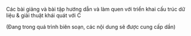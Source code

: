 Các bài giảng và bài tập hướng dẫn và làm quen với triển khai
cấu trúc dữ liệu & giải thuật khái quát với C

(Đang trong quá trình biên soạn, các nội dung sẽ được cung cấp dần)